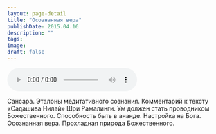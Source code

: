 ```yaml
---
layout: page-detail
title: "Осознанная вера"
publishDate: 2015.04.16
description: ""
tags:
image:
draft: false
---
```


<audio title="2015.04.16 - Осознанная вера.mp3" src="/upload/iblock/9d1/9d18a3a505a59849efc480ba303cf8d7.mp3" controls=""></audio>

 Сансара. Эталоны медитативного сознания. Комментарий к тексту «Садашива Нилай» Шри Рамалинги. Ум должен стать проводником Божественного. Способность быть в ананде. Настройка на Бога. Осознанная вера. Прохладная природа Божественного. 

  
